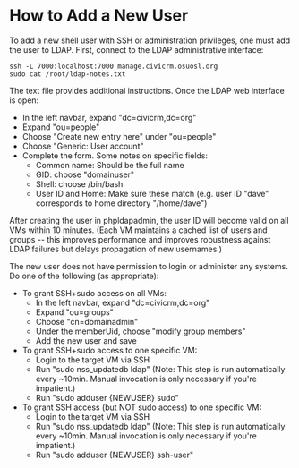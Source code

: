 How to Add a New User
=====================

To add a new shell user with SSH or administration privileges, one must add
the user to LDAP.  First, connect to the LDAP administrative interface:

```
ssh -L 7000:localhost:7000 manage.civicrm.osuosl.org
sudo cat /root/ldap-notes.txt
```

The text file provides additional instructions. Once the LDAP web interface is open:

 * In the left navbar, expand "dc=civicrm,dc=org"
 * Expand "ou=people"
 * Choose "Create new entry here" under "ou=people"
 * Choose "Generic: User account"
 * Complete the form. Some notes on specific fields:
   * Common name: Should be the full name
   * GID: choose "domainuser"
   * Shell: choose /bin/bash
   * User ID and Home: Make sure these match (e.g. user ID "dave" corresponds to home directory "/home/dave")

After creating the user in phpldapadmin, the user ID will become valid on
all VMs within 10 minutes.  (Each VM maintains a cached list of users and
groups -- this improves performance and improves robustness against LDAP
failures but delays propagation of new usernames.)

The new user does not have permission to login or administer any systems. Do
one of the following (as appropriate):

  * To grant SSH+sudo access on all VMs:
    * In the left navbar, expand "dc=civicrm,dc=org"
    * Expand "ou=groups"
    * Choose "cn=domainadmin"
    * Under the memberUid, choose "modify group members"
    * Add the new user and save
  * To grant SSH+sudo access to one specific VM:
    * Login to the target VM via SSH
    * Run "sudo nss_updatedb ldap" (Note: This step is run automatically every ~10min. Manual invocation is only necessary if you're impatient.)
    * Run "sudo adduser {NEWUSER} sudo"
  * To grant SSH access (but NOT sudo access) to one specific VM:
    * Login to the target VM via SSH
    * Run "sudo nss_updatedb ldap" (Note: This step is run automatically every ~10min. Manual invocation is only necessary if you're impatient.)
    * Run "sudo adduser {NEWUSER} ssh-user"

